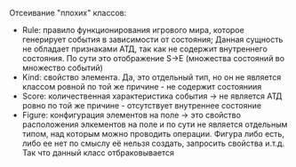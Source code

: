 Отсеивание "плохих" классов: 
- Rule:  правило функционирования игрового мира, которое генерирует события в зависимости от состояния; Данная сущность не обладает признаками АТД, так как не содержит внутреннего состояния. По сути это отображение S->E (множества состояний во множество событий) 
- Kind:  свойство элемента. Да, это отдельный тип, но он не является классом ровной по той же причине - не содержит состояниия
- Score: количественная характеристика события -> не является АТД ровно  по той же причине - отсутствует внутреннее состояние
- Figure: конфигурация элементов на поле -> это свойство расположения элкементов на поле и по сути не является отдельным типом, над которым можно проводить операции. Фигура либо есть, либо ее нет по смыслу  её нельзя создать, запросить свойства и.т.д. Так что данный класс отбраковывается
